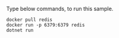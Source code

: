 ﻿Type below commands, to run this sample.

```
docker pull redis
docker run -p 6379:6379 redis
dotnet run
```
